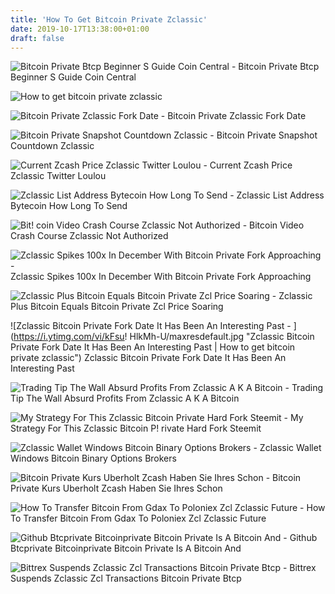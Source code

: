 ```yaml
---
title: 'How To Get Bitcoin Private Zclassic'
date: 2019-10-17T13:38:00+01:00
draft: false
---
```


![Bitcoin Private Btcp Beginner S Guide Coin Central - ](https://coincentral.com/wp-content/uploads/2018/04/bitcoin-private2-874x437.png "Bitcoin Private Btcp Beginner S Guide Coin Central | How to get bitcoin private zclassic") Bitcoin Private Btcp Beginner S Guide Coin Central

![How to get bitcoin private zclassic](https://steemitimages.com/0x0/http://i.imgur.com/MPpdZcb.png "How to get bitcoin private zclassic") 

![Bitcoin Private Zclassic Fork Date - ](https://i.ytimg.com/vi/uwcpdssvY9o/maxresdefault.jpg "Bitcoin Private Zclassic Fork Date | How to get bitcoin private zclassic") Bitcoin Private Zclassic Fork Date

![Bitcoin Private Snapshot Countdown Zclassic - ](https://i.redd.it/9jb7ghv33bi01.jpg) Bitcoin Private Snapshot Countdown Zclassic

![Current Zcash Price Zclassic Twitter Loulou - ](https://pbs.twimg.com/media/DV7-lTrX4AEr6x7.jpg "Current Zcash Price Zclassic Twitter Loulou | How to get bitcoin private zclassic") Current Zcash Price Zclassic Twitter Loulou

![Zclassic List Address Bytecoin How Long To Send - ](http://upload.wikimedia.org/wikipedia/commons/thumb/d/dd/Zclassic_electrum_wallet.jpg/709px-Zclassic_electrum_wallet.jpg "Zclassic List Address Bytecoin How Long To Send | How to get bitcoin private zclassic") Zclassic List Address Bytecoin How Long To Send

![Bit!   coin Video Crash Course Zclassic Not Authorized - ](https://i2.wp.com/bitcoinist.com/wp-content/uploads/2017/03/4-1024x681.png?resize\\u003d450,299 "Bit!   coin Video Crash Course Zclassic Not Authorized | How to get bitcoin private zclassic") Bitcoin Video Crash Course Zclassic Not Authorized

![Zclassic Spikes 100x In December With Bitcoin Private Fork Approaching - ](https://cdn.ccn.com/wp-content/uploads/2018/01/20170102_BTCZCL.png "Zclassic Spikes 100x In December With Bitcoin Private Fork Approaching | How to get bitcoin private zclassic") Zclassic Spikes 100x In December With Bitcoin Private Fork Approaching

![Zclassic Plus Bitcoin Equals Bitcoin Private Zcl Price Soaring - ](https://cryptocoinspy.com/wp-content/uploads/2018/02/zclassic-logo.jpg "Zclassic Plus Bitcoin Equals Bitcoin Private Zcl Price Soaring | How to get bitcoin private zclassic") Zclassic Plus Bitcoin Equals Bitcoin Private Zcl Price Soaring

![Zclassic Bitcoin Private Fork Date It Has Been An Interesting Past - ](https://i.ytimg.com/vi/kFsu!   HlkMh-U/maxresdefault.jpg "Zclassic Bitcoin Private Fork Date It Has Been An Interesting Past | How to get bitcoin private zclassic") Zclassic Bitcoin Private Fork Date It Has Been An Interesting Past

![Trading Tip The Wall Absurd Profits From Zclassic A K A Bitcoin - ](https://news.bitcoin.com/wp-content/uploads/2017/12/zcl-1.png "Trading Tip The Wall Absurd Profits From Zclassic A K A Bitcoin | How to get bitcoin private zclassic") Trading Tip The Wall Absurd Profits From Zclassic A K A Bitcoin

![My Strategy For This Zclassic Bitcoin Private Hard Fork Steemit - ](https://steemitimages.com/DQmX34snZ76BqeoYBPN7B7ggzbsEJ8bLFn5c27CRvXjTPT8/zclass.jpg "My Strategy For This Zclassic Bitcoin Private Hard Fork Steemit | How to ge!   t bitcoin private zclassic") My Strategy For This Zclassic Bitcoin P! rivate Hard Fork Steemit

![Zclassic Wallet Windows Bitcoin Binary Options Brokers - ](https://image.noelshack.com/fichiers/2018/06/2/1517949740-2018-02-06-214032.png "Zclassic Wallet Windows Bitcoin Binary Options Brokers | How to get bitcoin private zclassic") Zclassic Wallet Windows Bitcoin Binary Options Brokers

![Bitcoin Private Kurs Uberholt Zcash Haben Sie Ihres Schon - ](https://www.kryptovergleich.org/wp-content/uploads/2018/04/bitcoin-private-min.png "Bitcoin Private Kurs Uberholt Zcash Haben Sie Ihres Schon | How to get bitcoin private zclassic") Bitcoin Private Kurs Uberholt Zcash Haben Sie Ihres Schon

![How To Transfer Bitcoin From Gdax To Poloniex Zcl Zclassic Future - ](https://i2.wp.com/crypto-faucets.in/wp-content/uploads/2018/02/forking-today-bittrex-stance-on-bitcoin-private-angers-zclassic-bagholders-1.png?resize\u003d524,305\u0026ssl\u003d1 "How To Transfer Bitcoin From Gdax To Poloniex Zcl Zclassic Future | How to get bitcoin private zclassic") How To Transfer Bitcoin From Gdax To Poloniex Zcl Zclassic Future

![Github Btcprivate Bitcoinprivate Bitcoin Private Is A Bitcoin And - ](https://avatars0.githubusercontent.com/u/34813369?s=400&v=4 "Github Btcprivate Bitcoinprivate Bitcoin Private Is A Bitcoin And | How to get bitcoin private zclassic") Github Btcprivate Bitcoinprivate Bitcoin Private Is A Bitcoin And

![Bittrex Suspends Zclassic Zcl Transactions Bitcoin Private Btcp - ](https://ambcrypto.sfo2.digitaloceanspaces.com/2018/03/trouble-e1521016092243.jpg "Bittrex Suspends Zclassic Zcl Transactions Bitcoin Private Btcp | How to get bitcoin private zclassic") Bittrex Suspends Zclassic Zcl Transactions Bitcoin Private Btcp